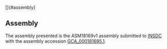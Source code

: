 []{#assembly}

Assembly
--------

The assembly presented is the ASM18169v1 assembly submitted to
[INSDC](http://www.insdc.org) with the assembly accession
[GCA\_000181695.1](http://www.ebi.ac.uk/ena/data/view/GCA_000181695.1).
